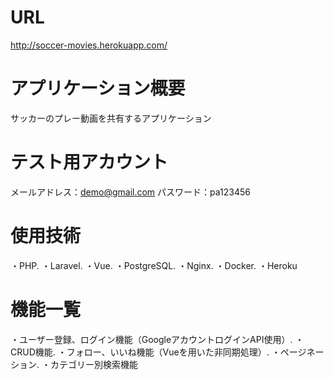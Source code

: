 # URL
http://soccer-movies.herokuapp.com/

# アプリケーション概要
サッカーのプレー動画を共有するアプリケーション

# テスト用アカウント
メールアドレス：demo@gmail.com
パスワード：pa123456

# 使用技術
・PHP. 
・Laravel. 
・Vue. 
・PostgreSQL. 
・Nginx. 
・Docker. 
・Heroku  

# 機能一覧
・ユーザー登録、ログイン機能（GoogleアカウントログインAPI使用）. 
・CRUD機能. 
・フォロー、いいね機能（Vueを用いた非同期処理）. 
・ページネーション. 
・カテゴリー別検索機能

